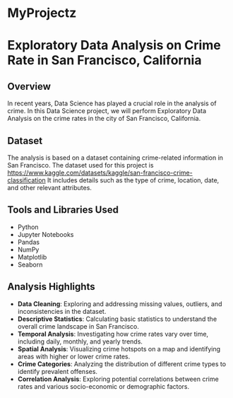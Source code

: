 ﻿# MyProjectz
# Exploratory Data Analysis on Crime Rate in San Francisco, California

## Overview

In recent years, Data Science has played a crucial role in the analysis of crime. In this Data Science project, we will perform Exploratory Data Analysis on the crime rates in the city of San Francisco, California.

## Dataset

The analysis is based on a dataset containing crime-related information in San Francisco. The dataset used for this project is https://www.kaggle.com/datasets/kaggle/san-francisco-crime-classification It includes details such as the type of crime, location, date, and other relevant attributes.

## Tools and Libraries Used

- Python
- Jupyter Notebooks
- Pandas
- NumPy
- Matplotlib
- Seaborn

## Analysis Highlights

- **Data Cleaning**: Exploring and addressing missing values, outliers, and inconsistencies in the dataset.
- **Descriptive Statistics**: Calculating basic statistics to understand the overall crime landscape in San Francisco.
- **Temporal Analysis**: Investigating how crime rates vary over time, including daily, monthly, and yearly trends.
- **Spatial Analysis**: Visualizing crime hotspots on a map and identifying areas with higher or lower crime rates.
- **Crime Categories**: Analyzing the distribution of different crime types to identify prevalent offenses.
- **Correlation Analysis**: Exploring potential correlations between crime rates and various socio-economic or demographic factors.
